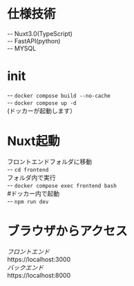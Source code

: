 # 仕様技術
 -- Nuxt3.0(TypeScript)  
 -- FastAPI(python)  
 -- MYSQL  

# init  
 -- `docker compose build --no-cache`  
 -- `docker compose up -d`  
 (ドッカーが起動します）
   

 # Nuxt起動  
  フロントエンドフォルダに移動  
    -- `cd frontend`  
  フォルダ内で実行  
    -- `docker compose exec frontend bash`  
  #ドッカー内で起動  
    -- `npm run dev`  

# ブラウザからアクセス
 *フロントエンド*  
  https://localhost:3000  
 *バックエンド*  
  https://localhost:8000  
